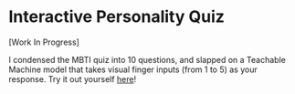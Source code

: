# Interactive Personality Quiz

[Work In Progress]

I condensed the MBTI quiz into 10 questions, and slapped on a Teachable Machine model that takes visual finger inputs (from 1 to 5) as your response. Try it out yourself [here](https://personality-quiz-iota.vercel.app/)!

